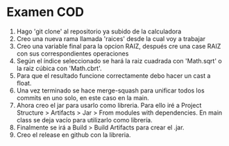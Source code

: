  # Examen COD
1. Hago 'git clone' al repositorio ya subido de la calculadora
2. Creo una nueva rama llamada 'raices' desde la cual voy a trabajar
3. Creo una variable final para la opcion RAIZ, después cre una case RAIZ con sus correspondientes operaciones
4. Según el índice seleccionado se hará la raiz cuadrada con 'Math.sqrt' o la raiz cúbica con 'Math.cbrt'.
5. Para que el resultado funcione correctamente debo hacer un cast a float.
6. Una vez terminado se hace merge-squash para unificar todos los commits en uno solo, en este caso en la main.
8. Ahora creo el jar para usarlo como  libreria. Para ello iré a Project Structure > Artifacts > Jar > From modules with dependencies.
En main class se deja vacío para utilizarlo como librería.
9. Finalmente se irá a Build > Build Artifacts para crear el .jar.
10. Creo el release en github con la libreria.
